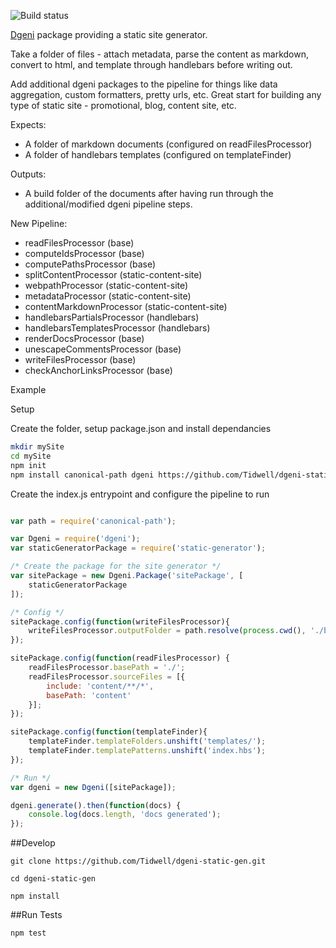 ![Build status](https://travis-ci.org/Tidwell/dgeni-static-gen.svg?branch=master)

[Dgeni](https://github.com/angular/dgeni) package providing a static site generator.

Take a folder of files - attach metadata, parse the content as markdown, convert to html, and template through handlebars before writing out.

Add additional dgeni packages to the pipeline for things like data aggregation, custom formatters, pretty urls, etc.  Great start for building any type of static site - promotional, blog, content site, etc.


Expects:

* A folder of markdown documents (configured on readFilesProcessor)
* A folder of handlebars templates (configured on templateFinder)

Outputs:

* A build folder of the documents after having run through the additional/modified dgeni pipeline steps.

New Pipeline:

* readFilesProcessor (base)
* computeIdsProcessor (base)
* computePathsProcessor (base)
* splitContentProcessor (static-content-site)
* webpathProcessor (static-content-site)
* metadataProcessor (static-content-site)
* contentMarkdownProcessor (static-content-site)
* handlebarsPartialsProcessor (handlebars)
* handlebarsTemplatesProcessor (handlebars)
* renderDocsProcessor (base)
* unescapeCommentsProcessor (base)
* writeFilesProcessor (base)
* checkAnchorLinksProcessor (base)


Example

Setup

Create the folder, setup package.json and install dependancies

```bash
mkdir mySite
cd mySite
npm init
npm install canonical-path dgeni https://github.com/Tidwell/dgeni-static-gen.git --save
```

Create the index.js entrypoint and configure the pipeline to run


```javascript

var path = require('canonical-path');

var Dgeni = require('dgeni');
var staticGeneratorPackage = require('static-generator');

/* Create the package for the site generator */
var sitePackage = new Dgeni.Package('sitePackage', [
    staticGeneratorPackage
]);

/* Config */
sitePackage.config(function(writeFilesProcessor){
    writeFilesProcessor.outputFolder = path.resolve(process.cwd(), './build');
});

sitePackage.config(function(readFilesProcessor) {
    readFilesProcessor.basePath = './';
    readFilesProcessor.sourceFiles = [{
        include: 'content/**/*',
        basePath: 'content'
    }];
});

sitePackage.config(function(templateFinder){
    templateFinder.templateFolders.unshift('templates/');
    templateFinder.templatePatterns.unshift('index.hbs');
});

/* Run */
var dgeni = new Dgeni([sitePackage]);

dgeni.generate().then(function(docs) {
    console.log(docs.length, 'docs generated');
});

```


##Develop

``git clone https://github.com/Tidwell/dgeni-static-gen.git``

``cd dgeni-static-gen``

``npm install``


##Run Tests

``npm test``
